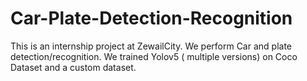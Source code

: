 # Car-Plate-Detection-Recognition
This is an internship project at ZewailCity. We perform Car and plate detection/recognition. We trained Yolov5 ( multiple versions) on Coco Dataset and a custom dataset. 
